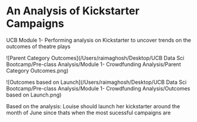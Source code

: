 # An Analysis of Kickstarter Campaigns
UCB Module 1- Performing analysis on Kickstarter to uncover trends on the outcomes of theatre plays

![Parent Category Outcomes](/Users/raimaghosh/Desktop/UCB Data Sci Bootcamp/Pre-class Analysis/Module 1- Crowdfunding Analysis/Parent Category Outcomes.png)

![Outcomes based on Launch](/Users/raimaghosh/Desktop/UCB Data Sci Bootcamp/Pre-class Analysis/Module 1- Crowdfunding Analysis/Outcomes based on Launch.png)

Based on the analysis: Louise should launch her kickstarter around the month of June since thats when the most sucessful campaigns are  
